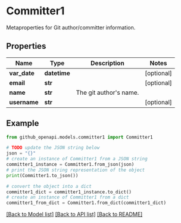 # Committer1

Metaproperties for Git author/committer information.

## Properties

Name | Type | Description | Notes
------------ | ------------- | ------------- | -------------
**var_date** | **datetime** |  | [optional] 
**email** | **str** |  | [optional] 
**name** | **str** | The git author&#39;s name. | 
**username** | **str** |  | [optional] 

## Example

```python
from github_openapi.models.committer1 import Committer1

# TODO update the JSON string below
json = "{}"
# create an instance of Committer1 from a JSON string
committer1_instance = Committer1.from_json(json)
# print the JSON string representation of the object
print(Committer1.to_json())

# convert the object into a dict
committer1_dict = committer1_instance.to_dict()
# create an instance of Committer1 from a dict
committer1_from_dict = Committer1.from_dict(committer1_dict)
```
[[Back to Model list]](../README.md#documentation-for-models) [[Back to API list]](../README.md#documentation-for-api-endpoints) [[Back to README]](../README.md)


